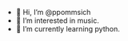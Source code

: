 - 👋 Hi, I’m @ppommsich
- 👀 I’m interested in music. 
- 🌱 I’m currently learning python.

<!---
ppommsich/ppommsich is a ✨ special ✨ repository because its `README.md` (this file) appears on your GitHub profile.
You can click the Preview link to take a look at your changes.
--->

